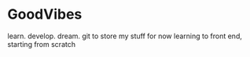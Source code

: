 # GoodVibes
learn. develop. dream.
git to store my stuff for now
learning to front end, starting from scratch

